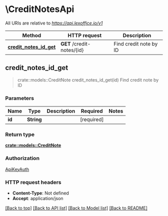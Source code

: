 # \CreditNotesApi

All URIs are relative to *https://api.lexoffice.io/v1*

Method | HTTP request | Description
------------- | ------------- | -------------
[**credit_notes_id_get**](CreditNotesApi.md#credit_notes_id_get) | **GET** /credit-notes/{id} | Find credit note by ID



## credit_notes_id_get

> crate::models::CreditNote credit_notes_id_get(id)
Find credit note by ID

### Parameters


Name | Type | Description  | Required | Notes
------------- | ------------- | ------------- | ------------- | -------------
**id** | **String** |  | [required] |

### Return type

[**crate::models::CreditNote**](CreditNote.md)

### Authorization

[ApiKeyAuth](../README.md#ApiKeyAuth)

### HTTP request headers

- **Content-Type**: Not defined
- **Accept**: application/json

[[Back to top]](#) [[Back to API list]](../README.md#documentation-for-api-endpoints) [[Back to Model list]](../README.md#documentation-for-models) [[Back to README]](../README.md)

